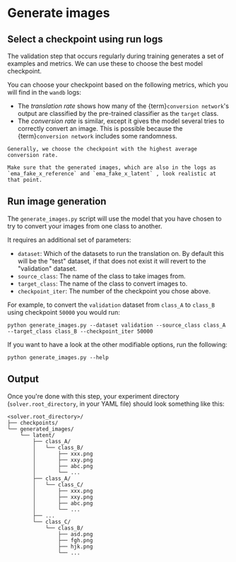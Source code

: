 # Generate images

## Select a checkpoint using run logs

The validation step that occurs regularly during training generates a set of examples and metrics. 
We can use these to choose the best model checkpoint.

You can choose your checkpoint based on the following metrics, which you will find in the `wandb` logs: 
- The *translation rate* shows how many of the {term}`conversion network`'s output are classified by the pre-trained classifier as the `target` class.
- The *conversion rate* is similar, except it gives the model several tries to correctly convert an image. This is possible because the {term}`conversion network` includes some randomness.

```{note}
Generally, we choose the checkpoint with the highest average conversion rate.

Make sure that the generated images, which are also in the logs as `ema_fake_x_reference` and `ema_fake_x_latent` , look realistic at that point.
```

## Run image generation 

The `generate_images.py` script will use the model that you have chosen to try to convert your images from one class to another. 

It requires an additional set of parameters: 
- `dataset`: Which of the datasets to run the translation on. By default this will be the "test" dataset, if that does not exist it will revert to the "validation" dataset.
- `source_class`: The name of the class to take images from.
- `target_class`: The name of the class to convert images to.
- `checkpoint_iter`: The number of the checkpoint you chose above.

For example, to convert the `validation` dataset from `class_A` to `class_B` using checkpoint `50000` you would run: 
```{code-block} bash
python generate_images.py --dataset validation --source_class class_A --target_class class_B --checkpoint_iter 50000
```

If you want to have a look at the other modifiable options, run the following: 
```{code-block} bash
python generate_images.py --help
```

## Output
Once you're done with this step, your experiment directory (`solver.root_directory`, in your YAML file) should look something like this: 
```{code-block} bash
<solver.root_directory>/
├── checkpoints/
└── generated_images/
    └── latent/
        ├── class_A/
        │   └── class_B/
        │       ├── xxx.png
        │       ├── xxy.png
        │       ├── abc.png
        │       └── ...
        ├── class_A/
        │   └── class_C/
        │       ├── xxx.png
        │       ├── xxy.png
        │       ├── abc.png
        │       └── ...
        ├── ...
        └── class_C/
            └── class_B/
                ├── asd.png
                ├── fgh.png
                ├── hjk.png
                └── ...
```